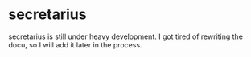 secretarius
===========

secretarius is still under heavy development. I got tired of rewriting the docu, so I will add it later in the process.
